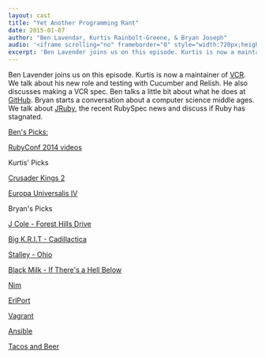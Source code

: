 ```yaml
---
layout: cast
title: "Yet Another Programming Rant"
date: 2015-01-07
author: "Ben Lavendar, Kurtis Rainbolt-Greene, & Bryan Joseph"
audio: '<iframe scrolling="no" frameborder="0" style="width:720px;height:180px;border:0;overflow:hidden;" width="720" height="180" src="http://app.stitcher.com/splayer/f/59387/36668494?el=0&refid=stpr"></iframe>'
excerpt: 'Ben Lavender joins us on this episode. Kurtis is now a maintainer of <a href="https://github.com/vcr/vcr">VCR</a>. We talk about his new role and testing with Cucumber and Relish. He also discusses making a VCR spec. Ben talks a little bit about what he does at <a href="http://github.com">GitHub</a>. Bryan starts a conversation about a computer science middle ages. We talk about <a href="http://www.jruby.org/">JRuby</a>, the recent RubySpec news and discuss if Ruby has stagnated.</p>'
---
```

Ben Lavender joins us on this episode. Kurtis is now a maintainer of <a href="https://github.com/vcr/vcr">VCR</a>. We talk about his new role and testing with Cucumber and Relish. He also discusses making a VCR spec. Ben talks a little bit about what he does at <a href="http://github.com">GitHub</a>. Bryan starts a conversation about a computer science middle ages. We talk about <a href="http://www.jruby.org/">JRuby</a>, the recent RubySpec news and discuss if Ruby has stagnated.</p><p xml:base="https://media.signalleaf.com/Yet-Another-Programming-Podcast/rss"><a href="http://www.confreaks.com/events/RubyConf2014"/>Ben's Picks:</p><p xml:base="https://media.signalleaf.com/Yet-Another-Programming-Podcast/rss"><a href="http://www.confreaks.com/events/RubyConf2014">RubyConf 2014 videos</a> </p><p xml:base="https://media.signalleaf.com/Yet-Another-Programming-Podcast/rss"/><p xml:base="https://media.signalleaf.com/Yet-Another-Programming-Podcast/rss">Kurtis' Picks</p><p xml:base="https://media.signalleaf.com/Yet-Another-Programming-Podcast/rss"><a href="http://www.crusaderkings.com/">Crusader Kings 2</a></p><p xml:base="https://media.signalleaf.com/Yet-Another-Programming-Podcast/rss"><a href="http://www.europauniversalis4.com/">Europa Universalis IV</a></p><p xml:base="https://media.signalleaf.com/Yet-Another-Programming-Podcast/rss"/><p xml:base="https://media.signalleaf.com/Yet-Another-Programming-Podcast/rss">Bryan's Picks</p><p xml:base="https://media.signalleaf.com/Yet-Another-Programming-Podcast/rss"><a href="https://itunes.apple.com/us/album/2014-forest-hills-drive/id940845223">J Cole - Forest Hills Drive</a></p><p xml:base="https://media.signalleaf.com/Yet-Another-Programming-Podcast/rss"><a href="https://itunes.apple.com/us/album/cadillactica-deluxe/id925558988">Big K.R.I.T - Cadillactica</a></p><p xml:base="https://media.signalleaf.com/Yet-Another-Programming-Podcast/rss"><a href="https://itunes.apple.com/us/album/ohio/id915958909http://">Stalley - Ohio</a></p><p xml:base="https://media.signalleaf.com/Yet-Another-Programming-Podcast/rss"><a href="https://itunes.apple.com/us/album/if-theres-a-hell-below/id917026740http://">Black Milk - If There's a Hell Below</a></p><p xml:base="https://media.signalleaf.com/Yet-Another-Programming-Podcast/rss"><a href="http://nim-lang.org/">Nim</a></p><p xml:base="https://media.signalleaf.com/Yet-Another-Programming-Podcast/rss"><a href="erlport.org">ErlPort</a></p><p xml:base="https://media.signalleaf.com/Yet-Another-Programming-Podcast/rss"><a href="https://www.vagrantup.com/">Vagrant</a></p><p xml:base="https://media.signalleaf.com/Yet-Another-Programming-Podcast/rss"><a href="http://www.ansible.com/home">Ansible</a></p><p xml:base="https://media.signalleaf.com/Yet-Another-Programming-Podcast/rss"><a href="http://www.tacosandbeer.org/neworleans.html">Tacos and Beer</a>